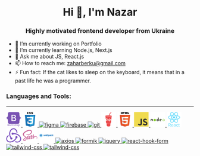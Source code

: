 <h1 align="center">Hi 👋, I'm Nazar</h1>
<h3 align="center">Highly motivated frontend developer from Ukraine</h3>



- 🔭 I’m currently working on Portfolio
- 🌱 I’m currently learning Node.js, Next.js 
- 💬 Ask me about JS, React.js
- 📫 How to reach me: zaharberku@gmail.com
- ⚡ Fun fact: If the cat likes to sleep on the keyboard, it means that in a past life he was a programmer.

### Languages and Tools:
____

<p align="left" dir="auto">
  <a href="https://getbootstrap.com" rel="nofollow"> <img src="https://raw.githubusercontent.com/devicons/devicon/master/icons/bootstrap/bootstrap-plain-wordmark.svg" alt="bootstrap" width="40" height="40" style="max-width: 100%;"> </a> <a href="https://www.w3schools.com/css/" rel="nofollow"> <img src="https://raw.githubusercontent.com/devicons/devicon/master/icons/css3/css3-original-wordmark.svg" alt="css3" width="40" height="40" style="max-width: 100%;"> </a>  <a href="https://www.figma.com/" rel="nofollow"> <img src="https://camo.githubusercontent.com/ed93c2b000a76ceaad1503e7eb9356591b885227e82a36a005b9d3498b303ba5/68747470733a2f2f7777772e766563746f726c6f676f2e7a6f6e652f6c6f676f732f6669676d612f6669676d612d69636f6e2e737667" alt="figma" width="40" height="40" data-canonical-src="https://www.vectorlogo.zone/logos/figma/figma-icon.svg" style="max-width: 100%;"> </a> 
	<a href="https://firebase.google.com/" rel="nofollow"> <img src="https://camo.githubusercontent.com/dd4b2422ed3bfc9da88c43d18550375c66f9584327dff7ecc19315ce50b96f07/68747470733a2f2f7777772e766563746f726c6f676f2e7a6f6e652f6c6f676f732f66697265626173652f66697265626173652d69636f6e2e737667" alt="firebase" width="40" height="40" data-canonical-src="https://www.vectorlogo.zone/logos/firebase/firebase-icon.svg" style="max-width: 100%;"> </a> 
	<a href="https://git-scm.com/" rel="nofollow"> <img src="https://camo.githubusercontent.com/fbfcb9e3dc648adc93bef37c718db16c52f617ad055a26de6dc3c21865c3321d/68747470733a2f2f7777772e766563746f726c6f676f2e7a6f6e652f6c6f676f732f6769742d73636d2f6769742d73636d2d69636f6e2e737667" alt="git" width="40" height="40" data-canonical-src="https://www.vectorlogo.zone/logos/git-scm/git-scm-icon.svg" style="max-width: 100%;"> </a> 
	 <a href="https://gulpjs.com" rel="nofollow"> <img src="https://raw.githubusercontent.com/devicons/devicon/master/icons/gulp/gulp-plain.svg" alt="gulp" width="40" height="40" style="max-width: 100%;"> </a>  
	<a href="https://www.w3.org/html/" rel="nofollow"> <img src="https://raw.githubusercontent.com/devicons/devicon/master/icons/html5/html5-original-wordmark.svg" alt="html5" width="40" height="40" style="max-width: 100%;"> </a> 
	 <a href="https://developer.mozilla.org/en-US/docs/Web/JavaScript" rel="nofollow"> <img src="https://raw.githubusercontent.com/devicons/devicon/master/icons/javascript/javascript-original.svg" alt="javascript" width="40" height="40" style="max-width: 100%;"> </a>
	<a href="https://nodejs.org" rel="nofollow"> <img src="https://raw.githubusercontent.com/devicons/devicon/master/icons/nodejs/nodejs-original-wordmark.svg" alt="nodejs" width="40" height="40" style="max-width: 100%;"> </a> 
	 <a href="https://reactjs.org/" rel="nofollow"> <img src="https://raw.githubusercontent.com/devicons/devicon/master/icons/react/react-original-wordmark.svg" alt="react" width="40" height="40" style="max-width: 100%;"> </a> 
	<a href="https://redux.js.org" rel="nofollow"> <img src="https://raw.githubusercontent.com/devicons/devicon/master/icons/redux/redux-original.svg" alt="redux" width="40" height="40" style="max-width: 100%;"> </a> 
	<a href="https://sass-lang.com" rel="nofollow"> <img src="https://raw.githubusercontent.com/devicons/devicon/master/icons/sass/sass-original.svg" alt="sass" width="40" height="40" style="max-width: 100%;"> </a> 
	<a href="https://webpack.js.org" rel="nofollow"> <img src="https://raw.githubusercontent.com/devicons/devicon/d00d0969292a6569d45b06d3f350f463a0107b0d/icons/webpack/webpack-original-wordmark.svg" alt="webpack" width="40" height="40" style="max-width: 100%;"> </a> 
	<a href="https://axios-http.com/docs/intro" rel="nofollow"> <img src="https://upload.vectorlogo.zone/logos/axios/images/e2aae3c1-f98d-450b-8406-513bb5e6d5da.svg" alt="axios" width="40" height="40" style="max-width: 100%;"> </a>
	<a href="https://formik.org/docs/overview" rel="nofollow"> <img src="https://static-00.iconduck.com/assets.00/formik-icon-512x512-se1fegy1.png" alt="formik" width="40" height="40" style="max-width: 100%;"> </a>
	<a href="https://jquery.com/" rel="nofollow"> <img src="https://cdn.worldvectorlogo.com/logos/jquery-4.svg" alt="jquery" width="40" height="40" style="max-width: 100%;"> </a>
	<a href="https://react-hook-form.com/" rel="nofollow"> <img src="https://avatars.githubusercontent.com/u/53986236?s=280&v=4" alt="react-hook-form" width="40" height="40" style="max-width: 100%;"> </a>
	<a href="https://tailwindcss.com/brand" rel="nofollow"> <img src="https://upload.wikimedia.org/wikipedia/commons/thumb/d/d5/Tailwind_CSS_Logo.svg/2048px-Tailwind_CSS_Logo.svg.png" alt="tailwind-css" width="40" height="40" style="max-width: 100%;"> </a>
	<a href="https://redux-toolkit.js.org/" rel="nofollow"> <img src="https://hybridheroes.de/blog/content/images/size/w1200/2022/03/redux-toolkit-1400.jpg" alt="tailwind-css" width="40" height="40" style="max-width: 100%;"> </a>
</p>

